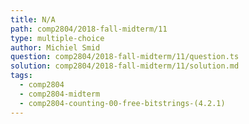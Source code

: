 ```yaml
---
title: N/A
path: comp2804/2018-fall-midterm/11
type: multiple-choice
author: Michiel Smid
question: comp2804/2018-fall-midterm/11/question.ts
solution: comp2804/2018-fall-midterm/11/solution.md
tags:
  - comp2804
  - comp2804-midterm
  - comp2804-counting-00-free-bitstrings-(4.2.1)
---
```


